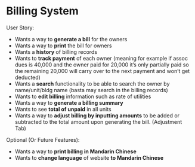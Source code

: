 ﻿# Billing System

User Story:

- Wants a way to **generate a bill** for the owners
- Wants a way to **print** the bill for owners
- Wants a **history** of billing records
- Wants to **track payment** of each owner (meaning for example if assoc dues is 40,000 and the owner paid for 20,000 it’s only partially paid so the remaining 20,000 will carry over to the next payment and won’t get deducted)
- Wants a **search** functionality to be able to search the owner by name/unit/bldg name (basta may search in the billing records)
- Wants to **edit billing** information such as rate of utilities
- Wants a way to **generate a billing summary**
- Wants to see **total of unpaid** in all units
- Wants a way to **adjust billing by inputting amounts** to be added or subtracted to the total amount upon generating the bill. (Adjustment Tab)

Optional (Or Future Features):

- Wants a way to **print billing in Mandarin Chinese**
- Wants to **change language** of website **to Mandarin Chinese**
